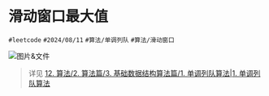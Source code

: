 
# 滑动窗口最大值


`#leetcode`   `#2024/08/11`  `#算法/单调列队`   `#算法/滑动窗口` 

![图片&文件](./files/1.单调列队算法#4.示例：滑动窗口最大值)

> 详见 [12. 算法/2. 算法篇/3. 基础数据结构算法篇/1. 单调列队算法|1. 单调列队算法](/post/zFA80VUq.html#12-算法/2-算法篇/3-基础数据结构算法篇/1-单调列队算法|1-单调列队算法)